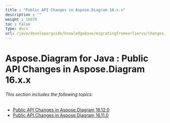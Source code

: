 ```yaml
---
title : "Public API Changes in Aspose.Diagram 16.x.x" 
description : "" 
weight : 16070 
toc : false
type: docs
url: /java/developerguide/knowledgebase/migratingfromearliervs/changesin16xx/
---
```


# Aspose.Diagram for Java : Public API Changes in Aspose.Diagram 16.x.x


###### This section includes the following topics:

*   [Public API Changes in Aspose.Diagram 16.12.0](https://docs2.aspose.com/diagram/java/developerguide/knowledgebase/migratingfromearliervs/changesin16xx/public+api+changes+in+aspose.diagram+16.12.0)
*   [Public API Changes in Aspose.Diagram 16.11.0](https://docs2.aspose.com/diagram/java/developerguide/knowledgebase/migratingfromearliervs/changesin16xx/public+api+changes+in+aspose.diagram+16.11.0)

